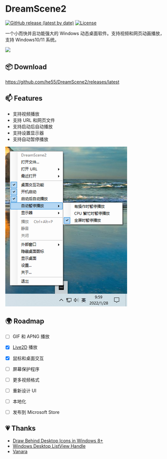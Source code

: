 # DreamScene2
[![GitHub release (latest by date)](https://img.shields.io/github/v/release/he55/DreamScene2)](https://github.com/he55/DreamScene2/releases/latest)
[![License](https://img.shields.io/github/license/he55/DreamScene2)](https://github.com/he55/DreamScene2/blob/main/LICENSE)

一个小而快并且功能强大的 Windows 动态桌面软件。支持视频和网页动画播放，支持 Windows10/11 系统。

![](images/Hiyori.gif)


## 📦 Download
https://github.com/he55/DreamScene2/releases/latest


## 📫 Features
- 支持视频播放
- 支持 URL 和网页文件
- 支持启动后自动播放
- 支持设置显示器
- 支持自动暂停播放

![](images/settings.png)


## 🌍 Roadmap
- [ ] GIF 和 APNG 播放
- [x] [Live2D](https://www.live2d.com/) 播放
- [x] 鼠标和桌面交互
- [ ] 屏幕保护程序
- [ ] 更多视频格式
- [ ] 重新设计 UI
- [ ] 本地化
- [ ] 发布到 Microsoft Store


## 💗 Thanks
- [Draw Behind Desktop Icons in Windows 8+](https://www.codeproject.com/Articles/856020/Draw-Behind-Desktop-Icons-in-Windows-plus)
- [Windows Desktop ListView Handle](https://blog.syedgakbar.com/2013/01/19/windows-desktop-listview-handle/)
- [Vanara](https://github.com/dahall/Vanara)
